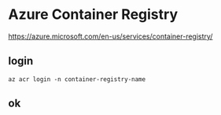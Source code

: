 # Azure Container Registry

https://azure.microsoft.com/en-us/services/container-registry/


## login
```
az acr login -n container-registry-name
```

## ok
